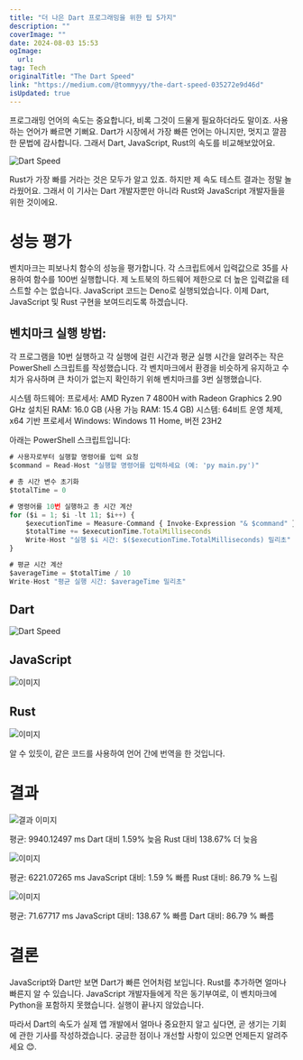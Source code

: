 ```yaml
---
title: "더 나은 Dart 프로그래밍을 위한 팁 5가지"
description: ""
coverImage: ""
date: 2024-08-03 15:53
ogImage: 
  url: 
tag: Tech
originalTitle: "The Dart Speed"
link: "https://medium.com/@tommyyy/the-dart-speed-035272e9d46d"
isUpdated: true
---
```






프로그래밍 언어의 속도는 중요합니다, 비록 그것이 드물게 필요하더라도 말이죠. 사용하는 언어가 빠르면 기뻐요. Dart가 시장에서 가장 빠른 언어는 아니지만, 멋지고 깔끔한 문법에 감사합니다. 그래서 Dart, JavaScript, Rust의 속도를 비교해보았어요.

![Dart Speed](/assets/img/TheDartSpeed_0.png)

Rust가 가장 빠를 거라는 것은 모두가 알고 있죠. 하지만 제 속도 테스트 결과는 정말 놀라웠어요. 그래서 이 기사는 Dart 개발자뿐만 아니라 Rust와 JavaScript 개발자들을 위한 것이에요.

# 성능 평가

<div class="content-ad"></div>

벤치마크는 피보나치 함수의 성능을 평가합니다. 각 스크립트에서 입력값으로 35를 사용하여 함수를 100번 실행합니다. 제 노트북의 하드웨어 제한으로 더 높은 입력값을 테스트할 수는 없습니다. JavaScript 코드는 Deno로 실행되었습니다. 이제 Dart, JavaScript 및 Rust 구현을 보여드리도록 하겠습니다.

## 벤치마크 실행 방법:

각 프로그램을 10번 실행하고 각 실행에 걸린 시간과 평균 실행 시간을 알려주는 작은 PowerShell 스크립트를 작성했습니다. 각 벤치마크에서 환경을 비슷하게 유지하고 수치가 유사하며 큰 차이가 없는지 확인하기 위해 벤치마크를 3번 실행했습니다.

시스템 하드웨어:
프로세서: AMD Ryzen 7 4800H with Radeon Graphics 2.90 GHz
설치된 RAM: 16.0 GB (사용 가능 RAM: 15.4 GB)
시스템: 64비트 운영 체제, x64 기반 프로세서
Windows: Windows 11 Home, 버전 23H2

<div class="content-ad"></div>

아래는 PowerShell 스크립트입니다:

```js
# 사용자로부터 실행할 명령어를 입력 요청
$command = Read-Host "실행할 명령어를 입력하세요 (예: 'py main.py')"

# 총 시간 변수 초기화
$totalTime = 0

# 명령어를 10번 실행하고 총 시간 계산
for ($i = 1; $i -lt 11; $i++) {
    $executionTime = Measure-Command { Invoke-Expression "& $command" }
    $totalTime += $executionTime.TotalMilliseconds
    Write-Host "실행 $i 시간: $($executionTime.TotalMilliseconds) 밀리초"
}

# 평균 시간 계산
$averageTime = $totalTime / 10
Write-Host "평균 실행 시간: $averageTime 밀리초"
```

## Dart

![Dart Speed](/assets/img/TheDartSpeed_1.png)

<div class="content-ad"></div>

## JavaScript

![이미지](/assets/img/TheDartSpeed_2.png)

## Rust

![이미지](/assets/img/TheDartSpeed_3.png)

<div class="content-ad"></div>

알 수 있듯이, 같은 코드를 사용하여 언어 간에 번역을 한 것입니다.

# 결과

![결과 이미지](/assets/img/TheDartSpeed_4.png)

평균: 9940.12497 ms
Dart 대비 1.59% 늦음
Rust 대비 138.67% 더 늦음

<div class="content-ad"></div>

![이미지](/assets/img/TheDartSpeed_5.png)

평균: 6221.07265 ms
JavaScript 대비: 1.59 % 빠름
Rust 대비: 86.79 % 느림

![이미지](/assets/img/TheDartSpeed_6.png)

평균: 71.67717 ms
JavaScript 대비: 138.67 % 빠름
Dart 대비: 86.79 % 빠름

<div class="content-ad"></div>

# 결론

JavaScript와 Dart만 보면 Dart가 빠른 언어처럼 보입니다. Rust를 추가하면 얼마나 빠른지 알 수 있습니다. JavaScript 개발자들에게 작은 동기부여로, 이 벤치마크에 Python을 포함하지 못했습니다. 실행이 끝나지 않았습니다.

따라서 Dart의 속도가 실제 앱 개발에서 얼마나 중요한지 알고 싶다면, 곧 생기는 기회에 관한 기사를 작성하겠습니다. 궁금한 점이나 개선할 사항이 있으면 언제든지 알려주세요 😊.
